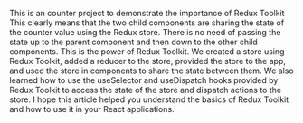 This is an counter project to demonstrate the importance of Redux Toolkit 
This clearly means that the two child components are sharing the state of the counter value using the Redux store. There is no need of passing the state up to the parent component and then down to the other child components. This is the power of Redux Toolkit.
We created a store using Redux Toolkit, added a reducer to the store, provided the store to the app, and used the store in components to share the state between them. We also learned how to use the useSelector and useDispatch hooks provided by Redux Toolkit to access the state of the store and dispatch actions to the store. I hope this article helped you understand the basics of Redux Toolkit and how to use it in your React applications.
